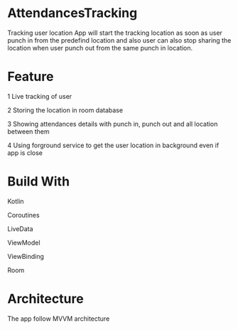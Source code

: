 # AttendancesTracking
Tracking user location
App will start the tracking location as soon as user punch in from the predefind location and 
also user can also stop sharing the location when user punch out from the same punch in location.

# Feature
1 Live tracking of user

2 Storing the location in room database

3 Showing attendances details with punch in, punch out and all location between them 

4 Using forground service to get the user location in background even if app is close

# Build With 
Kotlin

Coroutines

LiveData

ViewModel

ViewBinding

Room

# Architecture
The app follow MVVM architecture


